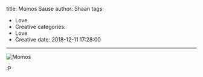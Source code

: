 title: Momos Sause
author: Shaan
tags:
  - Love
  - Creative
categories:
  - Love
  - Creative
date: 2018-12-11 17:28:00
---

![Momos](\images\momos.png)

:P